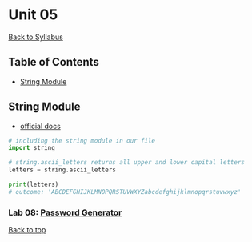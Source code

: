 # <a id="top"></a>Unit 05
[Back to Syllabus](https://github.com/PdxCodeGuild/Programming101#top)

## Table of Contents
- [String Module](#string)

## <a id="string"></a>String Module
- [official docs](https://docs.python.org/3/library/string.html)

```python
# including the string module in our file
import string

# string.ascii_letters returns all upper and lower capital letters
letters = string.ascii_letters

print(letters)
# outcome: 'ABCDEFGHIJKLMNOPQRSTUVWXYZabcdefghijklmnopqrstuvwxyz'
```
### Lab 08: [Password Generator](https://github.com/PdxCodeGuild/IntroToProgramming/blob/master/labs/lab08-password_generator.md)

[Back to top](#top)